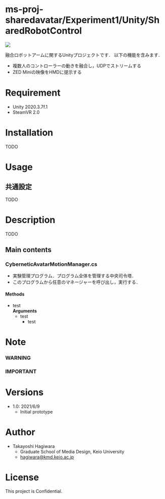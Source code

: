 # ms-proj-sharedavatar/Experiment1/Unity/SharedRobotControl
<img src="https://img.shields.io/badge/License-Confidential-red">


融合ロボットアームに関するUnityプロジェクトです．
以下の機能を含みます．

- 複数人のコントローラーの動きを融合し，UDPでストリームする
- ZED Miniの映像をHMDに提示する

# Requirement

- Unity                 2020.3.7f.1
- SteamVR               2.0

# Installation
TODO


# Usage
## 共通設定
TODO



# Description
TODO

## Main contents
### CyberneticAvatarMotionManager.cs
- 実験管理プログラム．プログラム全体を管理する中央司令塔．
- このプログラムから任意のマネージャーを呼び出し，実行する．



#### Methods
- test<br>
    **Arguments**
    - test
        - test



# Note
### **WARNING**



### **IMPORTANT**


# Versions
- 1.0: 2021/6/9
    - Initial prototype

# Author

- Takayoshi Hagiwara
    - Graduate School of Media Design, Keio University
    - hagiwara@kmd.keio.ac.jp



# License

This project is Confidential.